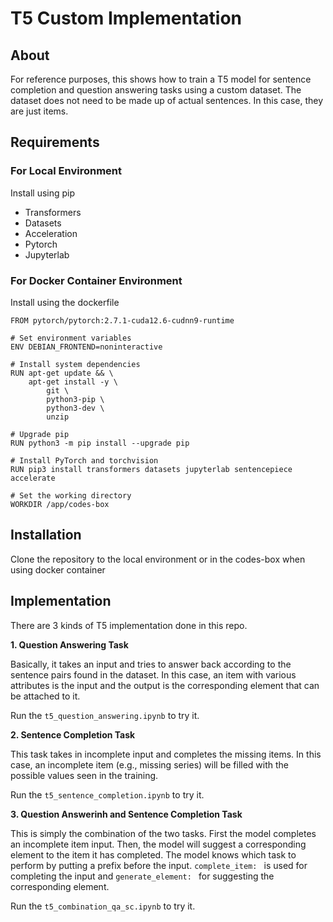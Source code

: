 # T5 Custom Implementation

## About 
For reference purposes, this shows how to train a T5 model for sentence completion and question answering tasks
using a custom dataset. The dataset does not need to be made up of actual sentences. In this case, they are just items.

## Requirements
### For Local Environment 
Install using pip
- Transformers
- Datasets
- Acceleration
- Pytorch
- Jupyterlab

### For Docker Container Environment

Install using the dockerfile
    
    FROM pytorch/pytorch:2.7.1-cuda12.6-cudnn9-runtime

    # Set environment variables
    ENV DEBIAN_FRONTEND=noninteractive

    # Install system dependencies
    RUN apt-get update && \
        apt-get install -y \
            git \
            python3-pip \
            python3-dev \
            unzip

    # Upgrade pip
    RUN python3 -m pip install --upgrade pip

    # Install PyTorch and torchvision
    RUN pip3 install transformers datasets jupyterlab sentencepiece accelerate

    # Set the working directory
    WORKDIR /app/codes-box

## Installation
Clone the repository to the local environment or in the codes-box when using docker container

## Implementation
There are 3 kinds of T5 implementation done in this repo.

**1. Question Answering Task**

Basically, it takes an input and tries to answer back according to the sentence pairs found in the dataset. 
In this case, an item with various attributes is the input and the output is the corresponding element that can
be attached to it.

Run the ```t5_question_answering.ipynb``` to try it.

**2. Sentence Completion Task**

This task takes in incomplete input and completes the missing items. In this case, an incomplete item (e.g., missing series) will be filled with the possible values seen in the training.

Run the ```t5_sentence_completion.ipynb``` to try it.

**3. Question Answerinh and Sentence Completion Task**

This is simply the combination of the two tasks. First the model completes an incomplete item input. Then, the model will 
suggest a corresponding element to the item it has completed. The model knows which task to perform by putting a prefix 
before the input.  ```complete_item: ``` is used for completing the input and ```generate_element: ``` for suggesting the
corresponding element.

Run the ```t5_combination_qa_sc.ipynb``` to try it.
